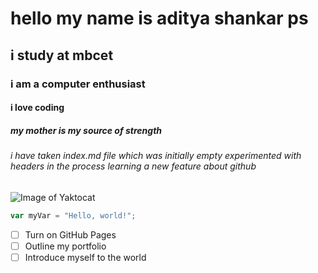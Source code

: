 # hello my name is aditya shankar ps
## i study at mbcet
### i am a computer enthusiast
#### i love coding
##### my mother is my source of strength
###### i have taken index.md file which was initially empty experimented with headers in the process learning a new feature about github

![Image of Yaktocat](https://octodex.github.com/images/yaktocat.png)

``` javascript
var myVar = "Hello, world!";
```
- [ ] Turn on GitHub Pages
- [ ] Outline my portfolio
- [ ] Introduce myself to the world
